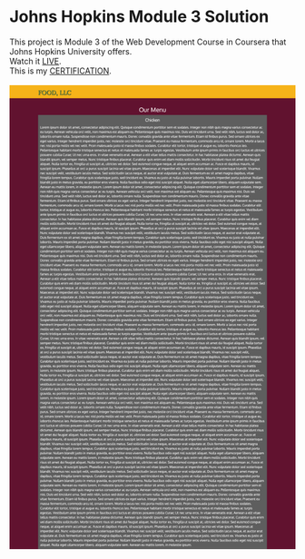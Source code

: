 # Johns Hopkins Module 3 Solution
This project is Module 3 of the Web Development Course in Coursera that Johns Hopkins University offers.<br/>
Watch it [LIVE](https://mohammadkiaei.github.io/John-Hopkins-module3-solution/).<br/>
This is my [CERTIFICATION](https://www.coursera.org/account/accomplishments/verify/SXRLTEMD6HLY).
<br/>
<br/>
![JHU 3](https://github.com/mohammadkiaei/John-Hopkins-module3-solution/blob/master/JHU-3.png)
<br/>

